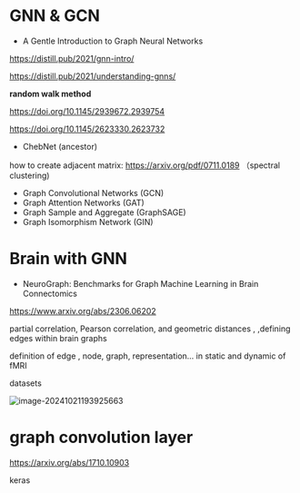 # GNN & GCN

* A Gentle Introduction to Graph Neural Networks


<https://distill.pub/2021/gnn-intro/>

<https://distill.pub/2021/understanding-gnns/>





**random walk method**

<https://doi.org/10.1145/2939672.2939754>

<https://doi.org/10.1145/2623330.2623732>



* ChebNet  (ancestor)

how to create adjacent matrix: <https://arxiv.org/pdf/0711.0189> （spectral clustering)

- Graph Convolutional Networks (GCN)
- Graph Attention Networks (GAT)
- Graph Sample and Aggregate (GraphSAGE)
- Graph Isomorphism Network (GIN)

# Brain with GNN

* NeuroGraph: Benchmarks for Graph Machine
  Learning in Brain Connectomics

<https://www.arxiv.org/abs/2306.06202>

partial correlation, Pearson correlation, and geometric distances , ,defining edges within brain graphs

definition of edge , node, graph, representation... in static and dynamic of fMRI

datasets

![image-20241021193925663](./assets/image-20241021193925663.png)

# graph convolution layer

<https://arxiv.org/abs/1710.10903>

keras

